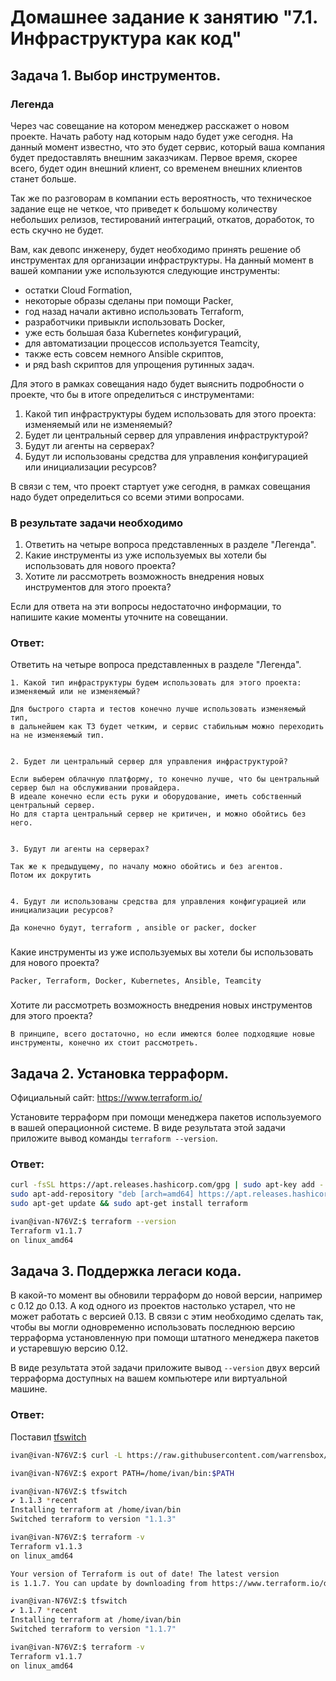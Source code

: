 # Домашнее задание к занятию "7.1. Инфраструктура как код"

## Задача 1. Выбор инструментов. 
 
### Легенда
 
Через час совещание на котором менеджер расскажет о новом проекте. Начать работу над которым надо 
будет уже сегодня. 
На данный момент известно, что это будет сервис, который ваша компания будет предоставлять внешним заказчикам.
Первое время, скорее всего, будет один внешний клиент, со временем внешних клиентов станет больше.

Так же по разговорам в компании есть вероятность, что техническое задание еще не четкое, что приведет к большому
количеству небольших релизов, тестирований интеграций, откатов, доработок, то есть скучно не будет.  
   
Вам, как девопс инженеру, будет необходимо принять решение об инструментах для организации инфраструктуры.
На данный момент в вашей компании уже используются следующие инструменты: 
- остатки Сloud Formation, 
- некоторые образы сделаны при помощи Packer,
- год назад начали активно использовать Terraform, 
- разработчики привыкли использовать Docker, 
- уже есть большая база Kubernetes конфигураций, 
- для автоматизации процессов используется Teamcity, 
- также есть совсем немного Ansible скриптов, 
- и ряд bash скриптов для упрощения рутинных задач.  

Для этого в рамках совещания надо будет выяснить подробности о проекте, что бы в итоге определиться с инструментами:

1. Какой тип инфраструктуры будем использовать для этого проекта: изменяемый или не изменяемый?
1. Будет ли центральный сервер для управления инфраструктурой?
1. Будут ли агенты на серверах?
1. Будут ли использованы средства для управления конфигурацией или инициализации ресурсов? 
 
В связи с тем, что проект стартует уже сегодня, в рамках совещания надо будет определиться со всеми этими вопросами.

### В результате задачи необходимо

1. Ответить на четыре вопроса представленных в разделе "Легенда". 
1. Какие инструменты из уже используемых вы хотели бы использовать для нового проекта? 
1. Хотите ли рассмотреть возможность внедрения новых инструментов для этого проекта? 

Если для ответа на эти вопросы недостаточно информации, то напишите какие моменты уточните на совещании.

### Ответ:
Ответить на четыре вопроса представленных в разделе "Легенда".
```text
1. Какой тип инфраструктуры будем использовать для этого проекта: изменяемый или не изменяемый?

Для быстрого старта и тестов конечно лучше использовать изменяемый тип, 
в дальнейшем как ТЗ будет четким, и сервис стабильным можно переходить на не изменяемый тип.


2. Будет ли центральный сервер для управления инфраструктурой?

Если выберем облачную платформу, то конечно лучше, что бы центральный сервер был на обслуживании провайдера.
В идеале конечно если есть руки и оборудование, иметь собственный центральный сервер.
Но для старта центральный сервер не критичен, и можно обойтись без него.


3. Будут ли агенты на серверах?

Так же к предыдущему, по началу можно обойтись и без агентов.
Потом их докрутить


4. Будут ли использованы средства для управления конфигурацией или инициализации ресурсов?

Да конечно будут, terraform , ansible or packer, docker
```
###
Какие инструменты из уже используемых вы хотели бы использовать для нового проекта? 
```text
Packer, Terraform, Docker, Kubernetes, Ansible, Teamcity
```
###
Хотите ли рассмотреть возможность внедрения новых инструментов для этого проекта? 
```text
В принципе, всего достаточно, но если имеются более подходящие новые инструменты, конечно их стоит рассмотреть.
```


## Задача 2. Установка терраформ. 

Официальный сайт: https://www.terraform.io/

Установите терраформ при помощи менеджера пакетов используемого в вашей операционной системе.
В виде результата этой задачи приложите вывод команды `terraform --version`.

### Ответ:
```bash
curl -fsSL https://apt.releases.hashicorp.com/gpg | sudo apt-key add -
sudo apt-add-repository "deb [arch=amd64] https://apt.releases.hashicorp.com $(lsb_release -cs) main"
sudo apt-get update && sudo apt-get install terraform

ivan@ivan-N76VZ:$ terraform --version
Terraform v1.1.7
on linux_amd64
```

## Задача 3. Поддержка легаси кода. 

В какой-то момент вы обновили терраформ до новой версии, например с 0.12 до 0.13. 
А код одного из проектов настолько устарел, что не может работать с версией 0.13. 
В связи с этим необходимо сделать так, чтобы вы могли одновременно использовать последнюю версию терраформа установленную при помощи
штатного менеджера пакетов и устаревшую версию 0.12. 

В виде результата этой задачи приложите вывод `--version` двух версий терраформа доступных на вашем компьютере 
или виртуальной машине.

### Ответ:
Поставил [tfswitch](https://github.com/warrensbox/terraform-switcher)
```bash
ivan@ivan-N76VZ:$ curl -L https://raw.githubusercontent.com/warrensbox/terraform-switcher/release/install.sh | sudo bash

ivan@ivan-N76VZ:$ export PATH=/home/ivan/bin:$PATH

ivan@ivan-N76VZ:$ tfswitch
✔ 1.1.3 *recent
Installing terraform at /home/ivan/bin
Switched terraform to version "1.1.3" 

ivan@ivan-N76VZ:$ terraform -v
Terraform v1.1.3
on linux_amd64

Your version of Terraform is out of date! The latest version
is 1.1.7. You can update by downloading from https://www.terraform.io/downloads.html

ivan@ivan-N76VZ:$ tfswitch
✔ 1.1.7 *recent
Installing terraform at /home/ivan/bin
Switched terraform to version "1.1.7"

ivan@ivan-N76VZ:$ terraform -v
Terraform v1.1.7
on linux_amd64
```